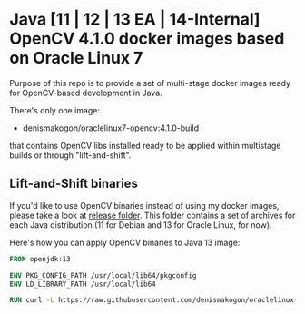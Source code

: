 # Java [11 | 12 | 13 EA | 14-Internal] OpenCV 4.1.0 docker images based on Oracle Linux 7

Purpose of this repo is to provide a set of multi-stage docker images ready for OpenCV-based development in Java.

There's only one image:

 - denismakogon/oraclelinux7-opencv:4.1.0-build

that contains OpenCV libs installed ready to be applied within multistage builds or through "lift-and-shift".

## Lift-and-Shift binaries

If you'd like to use OpenCV binaries instead of using my docker images, please take a look at [release folder](release).
This folder contains a set of archives for each Java distribution (11 for Debian and 13 for Oracle Linux, for now).

Here's how you can apply OpenCV binaries to Java 13 image:
```dockerfile
FROM openjdk:13

ENV PKG_CONFIG_PATH /usr/local/lib64/pkgconfig
ENV LD_LIBRARY_PATH /usr/local/lib64

RUN curl -L https://raw.githubusercontent.com/denismakogon/oraclelinux-opencv/master/apply_binaries.sh | /bin/bash 

```
